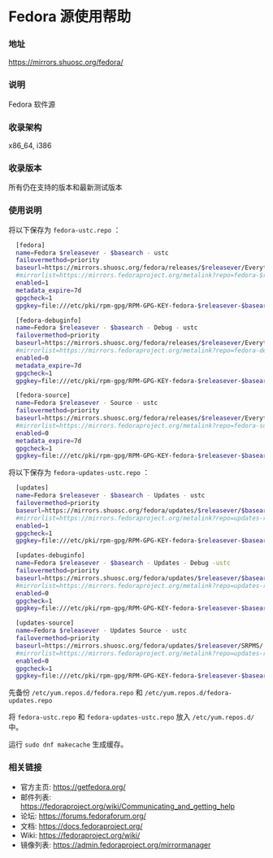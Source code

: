 # Fedora 源使用帮助


### 地址

https://mirrors.shuosc.org/fedora/

### 说明


Fedora 软件源

### 收录架构


x86_64, i386

### 收录版本


所有仍在支持的版本和最新测试版本

### 使用说明

将以下保存为 `fedora-ustc.repo` ：

```bash
  [fedora] 
  name=Fedora $releasever - $basearch - ustc
  failovermethod=priority 
  baseurl=https://mirrors.shuosc.org/fedora/releases/$releasever/Everything/$basearch/os/ 
  #mirrorlist=https://mirrors.fedoraproject.org/metalink?repo=fedora-$releasever&arch=$basearch 
  enabled=1 
  metadata_expire=7d 
  gpgcheck=1 
  gpgkey=file:///etc/pki/rpm-gpg/RPM-GPG-KEY-fedora-$releasever-$basearch

  [fedora-debuginfo] 
  name=Fedora $releasever - $basearch - Debug - ustc
  failovermethod=priority 
  baseurl=https://mirrors.shuosc.org/fedora/releases/$releasever/Everything/$basearch/debug/ 
  #mirrorlist=https://mirrors.fedoraproject.org/metalink?repo=fedora-debug-$releasever&arch=$basearch 
  enabled=0 
  metadata_expire=7d 
  gpgcheck=1
  gpgkey=file:///etc/pki/rpm-gpg/RPM-GPG-KEY-fedora-$releasever-$basearch

  [fedora-source] 
  name=Fedora $releasever - Source - ustc
  failovermethod=priority 
  baseurl=https://mirrors.shuosc.org/fedora/releases/$releasever/Everything/source/SRPMS/ 
  #mirrorlist=https://mirrors.fedoraproject.org/metalink?repo=fedora-source-$releasever&arch=$basearch 
  enabled=0 
  metadata_expire=7d 
  gpgcheck=1 
  gpgkey=file:///etc/pki/rpm-gpg/RPM-GPG-KEY-fedora-$releasever-$basearch
```

将以下保存为 `fedora-updates-ustc.repo` ：

```bash
  [updates]
  name=Fedora $releasever - $basearch - Updates - ustc
  failovermethod=priority 
  baseurl=https://mirrors.shuosc.org/fedora/updates/$releasever/$basearch/ 
  #mirrorlist=https://mirrors.fedoraproject.org/metalink?repo=updates-released-f$releasever&arch=$basearch 
  enabled=1 
  gpgcheck=1 
  gpgkey=file:///etc/pki/rpm-gpg/RPM-GPG-KEY-fedora-$releasever-$basearch

  [updates-debuginfo] 
  name=Fedora $releasever - $basearch - Updates - Debug -ustc
  failovermethod=priority 
  baseurl=https://mirrors.shuosc.org/fedora/updates/$releasever/$basearch/debug/ 
  #mirrorlist=https://mirrors.fedoraproject.org/metalink?repo=updates-released-debug-f$releasever&arch=$basearch 
  enabled=0 
  gpgcheck=1 
  gpgkey=file:///etc/pki/rpm-gpg/RPM-GPG-KEY-fedora-$releasever-$basearch

  [updates-source] 
  name=Fedora $releasever - Updates Source - ustc
  failovermethod=priority 
  baseurl=https://mirrors.shuosc.org/fedora/updates/$releasever/SRPMS/ 
  #mirrorlist=https://mirrors.fedoraproject.org/metalink?repo=updates-released-source-f$releasever&arch=$basearch 
  enabled=0 
  gpgcheck=1 
  gpgkey=file:///etc/pki/rpm-gpg/RPM-GPG-KEY-fedora-$releasever-$basearch 
 ```

先备份 `/etc/yum.repos.d/fedora.repo` 和 `/etc/yum.repos.d/fedora-updates.repo`

将 `fedora-ustc.repo` 和 `fedora-updates-ustc.repo` 放入 `/etc/yum.repos.d/` 中。

运行 `sudo dnf makecache` 生成缓存。

### 相关链接

- 官方主页: https://getfedora.org/
- 邮件列表: https://fedoraproject.org/wiki/Communicating_and_getting_help
- 论坛: https://forums.fedoraforum.org/
- 文档: https://docs.fedoraproject.org/
- Wiki: https://fedoraproject.org/wiki/
- 镜像列表: https://admin.fedoraproject.org/mirrormanager
